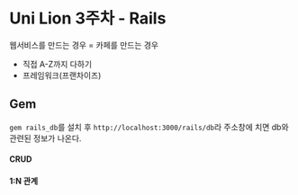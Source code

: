 # Uni Lion 3주차 - Rails

웹서비스를 만드는 경우 = 카페를 만드는 경우

- 직접 A-Z까지 다하기
- 프레임워크(프랜차이즈)

## Gem

`gem rails_db`를 설치 후 `http://localhost:3000/rails/db`라 주소창에 치면 db와 관련된 정보가 나온다.

#### CRUD
#### 1:N 관계